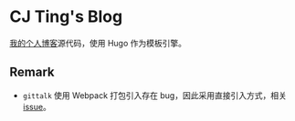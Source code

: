 # CJ Ting's Blog

[我的个人博客](http://cjting.me)源代码，使用 Hugo 作为模板引擎。

## Remark

- `gittalk` 使用 Webpack 打包引入存在 bug，因此采用直接引入方式，相关 [issue](https://github.com/gitalk/gitalk/issues/90)。
